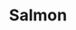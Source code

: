 ---
layout: item
title: Salmon
item-id: 329
datatable: true
id: 329
name: "Salmon"
monsters:
  - id: 7989
    name: "Ogress Warrior"
    combat_level: 82
    wiki_url: "https://oldschool.runescape.wiki/w/Ogress_Warrior"
    drops:
      - quantity: "1-3"
        rarity: 0.05
    image: "https://oldschool.runescape.wiki/images/4/40/Ogress_Warrior.png?7143b"
  - id: 7991
    name: "Ogress Shaman"
    combat_level: 82
    wiki_url: "https://oldschool.runescape.wiki/w/Ogress_Shaman"
    drops:
      - quantity: "1-3"
        rarity: 0.05
    image: "https://oldschool.runescape.wiki/images/5/52/Ogress_Shaman.png?5b638"
---
